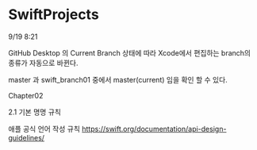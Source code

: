# SwiftProjects

9/19 8:21

GitHub Desktop 의 Current Branch 상태에 따라 Xcode에서 편집하는 branch의 종류가 자동으로 바뀐다.

master 과 swift_branch01 중에서 master(current) 임을 확인 할 수 있다.


Chapter02

2.1 기본 명명 규칙


애플 공식 언어 작성 규칙
https://swift.org/documentation/api-design-guidelines/
